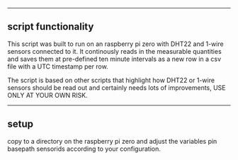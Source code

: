 ----------------------------------------------------------------------
script functionality
----------------------------------------------------------------------
This script was built to run on an raspberry pi zero
with DHT22 and 1-wire sensors connected to it.
It continously reads in the measurable quantities and saves them
at pre-defined ten minute intervals as a new row in a csv file with
a UTC timestamp per row.

The script is based on other scripts that highlight
how DHT22 or 1-wire sensors should be read out and certainly
needs lots of improvements, USE ONLY AT YOUR OWN RISK.

----------------------------------------------------------------------
setup
----------------------------------------------------------------------
copy to a directory on the raspberry pi zero and adjust the variables
    pin
    basepath
    sensorids
according to your configuration.
